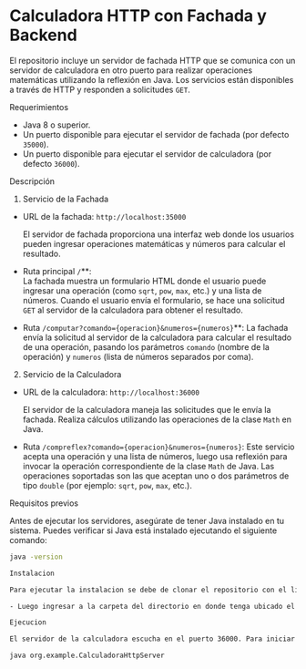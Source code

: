 # Calculadora HTTP con Fachada y Backend

El repositorio incluye un servidor de fachada HTTP que se comunica con un servidor de calculadora en otro puerto para realizar operaciones matemáticas utilizando la reflexión en Java. Los servicios están disponibles a través de HTTP y responden a solicitudes `GET`.

Requerimientos

- Java 8 o superior.
- Un puerto disponible para ejecutar el servidor de fachada (por defecto `35000`).
- Un puerto disponible para ejecutar el servidor de calculadora (por defecto `36000`).

Descripción 
1. Servicio de la Fachada

- URL de la fachada: `http://localhost:35000`
  
  El servidor de fachada proporciona una interfaz web donde los usuarios pueden ingresar operaciones matemáticas y números para calcular el resultado.

- Ruta principal `/`**:  
  La fachada muestra un formulario HTML donde el usuario puede ingresar una operación (como `sqrt`, `pow`, `max`, etc.) y una lista de números. Cuando el usuario envía el formulario, se hace una solicitud `GET` al servidor de la calculadora para obtener el resultado.

- Ruta `/computar?comando={operacion}&numeros={numeros}`**:
  La fachada envía la solicitud al servidor de la calculadora para calcular el resultado de una operación, pasando los parámetros `comando` (nombre de la operación) y `numeros` (lista de números separados por coma).

2. Servicio de la Calculadora

- URL de la calculadora: `http://localhost:36000`

  El servidor de la calculadora maneja las solicitudes que le envía la fachada. Realiza cálculos utilizando las operaciones de la clase `Math` en Java.

- Ruta `/compreflex?comando={operacion}&numeros={numeros}`:
  Este servicio acepta una operación y una lista de números, luego usa reflexión para invocar la operación correspondiente de la clase `Math` de Java. Las operaciones soportadas son las que aceptan uno o dos parámetros de tipo `double` (por ejemplo: `sqrt`, `pow`, `max`, etc.).

Requisitos previos

Antes de ejecutar los servidores, asegúrate de tener Java instalado en tu sistema. Puedes verificar si Java está instalado ejecutando el siguiente comando:

```bash
java -version

Instalacion

Para ejecutar la instalacion se debe de clonar el repositorio con el link https://github.com/jhonSsosa/parcialArep

- Luego ingresar a la carpeta del directorio en donde tenga ubicado el repositorio con el comando: cd parcialArep

Ejecucion

El servidor de la calculadora escucha en el puerto 36000. Para iniciar el servidor, ejecuta el siguiente comando:

java org.example.CalculadoraHttpServer


